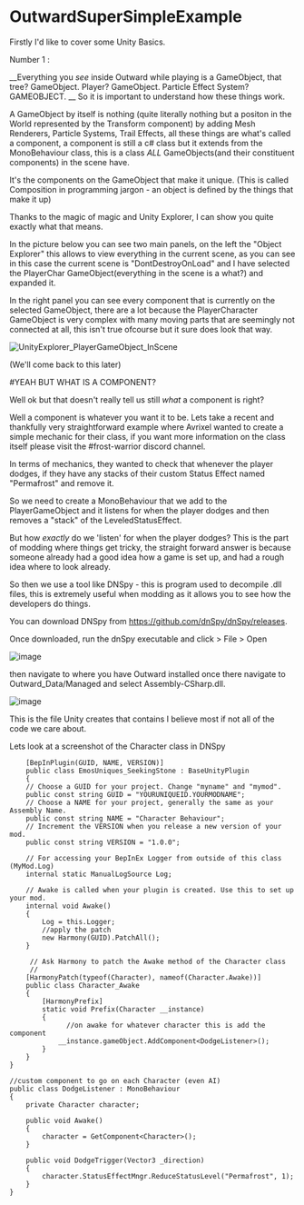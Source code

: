# OutwardSuperSimpleExample


Firstly I'd like to cover some Unity Basics.


Number 1 : 

__Everything you *see* inside Outward while playing is a GameObject, that tree? GameObject. Player? GameObject. Particle Effect System? GAMEOBJECT. __
So it is important to understand how these things work. 

A GameObject by itself is nothing (quite literally nothing but a positon in the World represented by the Transform component) by adding Mesh Renderers, Particle Systems, Trail Effects, all these things are what's called a component, a component is still a c# class but it extends from the MonoBehaviour class, this is a class *ALL* GameObjects(and their constituent components) in the scene have. 

It's the components on the GameObject that make it unique. (This is called Composition in programming jargon - an object is defined by the things that make it up)

Thanks to the magic of magic and Unity Explorer, I can show you quite exactly what that means.

In the picture below you can see two main panels, on the left the "Object Explorer" this allows to view everything in the current scene, as you can see in this case the current scene is "DontDestroyOnLoad" and I have selected the PlayerChar GameObject(everything in the scene is a what?) and expanded it. 

In the right panel you can see every component that is currently on the selected GameObject, there are a lot because the PlayerCharacter GameObject is very complex with many moving parts that are seemingly not connected at all, this isn't true ofcourse but it sure does look that way.


![UnityExplorer_PlayerGameObject_InScene](https://user-images.githubusercontent.com/3288858/172019801-93aa16fa-fb2a-47d3-ab7f-8de617ee3658.png)

(We'll come back to this later)

#YEAH BUT WHAT IS A COMPONENT?

Well ok but that doesn't really tell us still *what* a component is right?

Well a component is whatever you want it to be. Lets take a recent and thankfully very straightforward example where Avrixel wanted to create a simple mechanic for their class, if you want more information on the class itself please visit the #frost-warrior discord channel.

In terms of mechanics, they wanted to check that whenever the player dodges, if they have any stacks of their custom Status Effect named "Permafrost" and remove it.


So we need to create a MonoBehaviour that we add to the PlayerGameObject and it listens for when the player dodges and then removes a "stack" of the LeveledStatusEffect.


But how *exactly* do we 'listen' for when the player dodges? This is the part of modding where things get tricky, the straight forward answer is because someone already had a good idea how a game is set up, and had a rough idea where to look already. 

So then we use a tool like DNSpy - this is program used to decompile .dll files, this is extremely useful when modding as it allows you to see how the developers do things.


You can download DNSpy from https://github.com/dnSpy/dnSpy/releases. 

Once downloaded, run the dnSpy executable and click > File > Open 

![image](https://user-images.githubusercontent.com/3288858/172026117-644c6b2a-7158-4e99-9c1d-03d86102f9f0.png)

then navigate to where you have Outward installed once there navigate to Outward_Data/Managed and select Assembly-CSharp.dll.

![image](https://user-images.githubusercontent.com/3288858/172026171-044ed237-059f-436e-8b67-2af50fa29412.png)


This is the file Unity creates that contains I believe most if not all of the code we care about. 




Lets look at a screenshot of the Character class in DNSpy 







        [BepInPlugin(GUID, NAME, VERSION)]
        public class EmosUniques_SeekingStone : BaseUnityPlugin
        {
        // Choose a GUID for your project. Change "myname" and "mymod".
        public const string GUID = "YOURUNIQUEID.YOURMODNAME";
        // Choose a NAME for your project, generally the same as your Assembly Name.
        public const string NAME = "Character Behaviour";
        // Increment the VERSION when you release a new version of your mod.
        public const string VERSION = "1.0.0";

        // For accessing your BepInEx Logger from outside of this class (MyMod.Log)
        internal static ManualLogSource Log;

        // Awake is called when your plugin is created. Use this to set up your mod.
        internal void Awake()
        {
            Log = this.Logger;
            //apply the patch
            new Harmony(GUID).PatchAll();
        }

         // Ask Harmony to patch the Awake method of the Character class
         // 
        [HarmonyPatch(typeof(Character), nameof(Character.Awake))]
        public class Character_Awake
        {
            [HarmonyPrefix]
            static void Prefix(Character __instance)
            {
                  //on awake for whatever character this is add the component
                __instance.gameObject.AddComponent<DodgeListener>();
            }
        }
    }

    //custom component to go on each Character (even AI)
    public class DodgeListener : MonoBehaviour
    {
        private Character character;

        public void Awake()
        {
            character = GetComponent<Character>();
        }

        public void DodgeTrigger(Vector3 _direction)
        {
            character.StatusEffectMngr.ReduceStatusLevel("Permafrost", 1);
        }
    }

